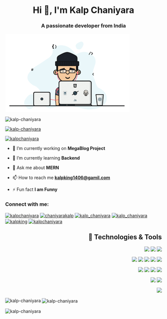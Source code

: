 <h1 align="center">Hi 👋, I'm Kalp Chaniyara</h1>
<h3 align="center">A passionate developer from India</h3>
<img align="center" width="400" src="https://raw.githubusercontent.com/AlaeddineMessadi/AlaeddineMessadi/main/web-developer-chilling.gif" alt="Coding">

<p align="left"> <img src="https://komarev.com/ghpvc/?username=kalp-chaniyara&label=Profile%20views&color=0e75b6&style=flat" alt="kalp-chaniyara" /> </p>

<p align="left"> <a href="https://github.com/ryo-ma/github-profile-trophy"><img src="https://github-profile-trophy.vercel.app/?username=kalp-chaniyara" alt="kalp-chaniyara" /></a> </p>

<p align="left"> <a href="https://twitter.com/kalpchaniyara" target="blank"><img src="https://img.shields.io/twitter/follow/kalpchaniyara?logo=twitter&style=for-the-badge" alt="kalpchaniyara" /></a> </p>

- 🔭 I’m currently working on **MegaBlog Project**

- 🌱 I’m currently learning **Backend**

- 💬 Ask me about **MERN**

- 📫 How to reach me **kalpking1406@gamil.com**

- ⚡ Fun fact **I am Funny**

<h3 align="left">Connect with me:</h3>
<p align="left">
<a href="https://twitter.com/kalpchaniyara" target="blank"><img align="center" src="https://raw.githubusercontent.com/rahuldkjain/github-profile-readme-generator/master/src/images/icons/Social/twitter.svg" alt="kalpchaniyara" height="30" width="40" /></a>
<a href="https://linkedin.com/in/chaniyarakalp" target="blank"><img align="center" src="https://raw.githubusercontent.com/rahuldkjain/github-profile-readme-generator/master/src/images/icons/Social/linked-in-alt.svg" alt="chaniyarakalp" height="30" width="40" /></a>
<a href="https://instagram.com/kalp_chaniyara" target="blank"><img align="center" src="https://raw.githubusercontent.com/rahuldkjain/github-profile-readme-generator/master/src/images/icons/Social/instagram.svg" alt="kalp_chaniyara" height="30" width="40" /></a>
<a href="https://www.codechef.com/users/kalp_chaniyara" target="blank"><img align="center" src="https://cdn.jsdelivr.net/npm/simple-icons@3.1.0/icons/codechef.svg" alt="kalp_chaniyara" height="30" width="40" /></a>
<a href="https://codeforces.com/profile/kalpking" target="blank"><img align="center" src="https://raw.githubusercontent.com/rahuldkjain/github-profile-readme-generator/master/src/images/icons/Social/codeforces.svg" alt="kalpking" height="30" width="40" /></a>
<a href="https://www.leetcode.com/kalpchaniyara" target="blank"><img align="center" src="https://raw.githubusercontent.com/rahuldkjain/github-profile-readme-generator/master/src/images/icons/Social/leet-code.svg" alt="kalpchaniyara" height="30" width="40" /></a>
</p>

<h2 align="right">🚀 Technologies & Tools</h2>
<p align="right">
  <!-- Programming Languages -->
  <img src="https://img.shields.io/badge/-C++-00599C?logo=c%2B%2B&logoColor=white&style=for-the-badge&height=30" />
  <img src="https://img.shields.io/badge/-C-A8B9CC?logo=c&logoColor=white&style=for-the-badge&height=30" />
  <img src="https://img.shields.io/badge/-Java-007396?logo=java&logoColor=white&style=for-the-badge&height=30" />
</p>

<p align="right">
  <!-- Frontend -->
  <img src="https://img.shields.io/badge/-HTML5-E34F26?logo=html5&logoColor=white&style=for-the-badge&height=30" />
  <img src="https://img.shields.io/badge/-CSS3-1572B6?logo=css3&logoColor=white&style=for-the-badge&height=30" />
  <img src="https://img.shields.io/badge/-JavaScript-F7DF1E?logo=javascript&logoColor=black&style=for-the-badge&height=30" />
  <img src="https://img.shields.io/badge/-React-61DAFB?logo=react&logoColor=black&style=for-the-badge&height=30" />
  <img src="https://img.shields.io/badge/-Tailwind_CSS-38B2AC?logo=tailwind-css&logoColor=white&style=for-the-badge&height=30" />
</p>

<p align="right">
  <!-- Backend & Tools -->
  <img src="https://img.shields.io/badge/-Node.js-339933?logo=nodedotjs&logoColor=white&style=for-the-badge&height=30" />
  <img src="https://img.shields.io/badge/-Express-000000?logo=express&logoColor=white&style=for-the-badge&height=30" />
  <img src="https://img.shields.io/badge/-PostgreSQL-4169E1?logo=postgresql&logoColor=white&style=for-the-badge&height=30" />
  <img src="https://img.shields.io/badge/-MongoDB-47A248?logo=mongodb&logoColor=white&style=for-the-badge&height=30" />
</p>

<p align="right">
  <!-- Tools -->
  <img src="https://img.shields.io/badge/-Git-F05032?logo=git&logoColor=white&style=for-the-badge&height=30" />
  <img src="https://img.shields.io/badge/-GitHub-181717?logo=github&logoColor=white&style=for-the-badge&height=30" />
</p>

<p align="right">
  <!-- Backend as a Service (BaaS) -->
  <img src="https://img.shields.io/badge/-Appwrite-cb2727?logo=appwrite&logoColor=white&style=for-the-badge&height=30" ba />
</p>

<p><img align="left" src="https://github-readme-stats.vercel.app/api/top-langs?username=kalp-chaniyara&show_icons=true&locale=en&layout=compact" alt="kalp-chaniyara" /></p>

<p>&nbsp;<img align="center" src="https://github-readme-stats.vercel.app/api?username=kalp-chaniyara&show_icons=true&locale=en" alt="kalp-chaniyara" /></p>

<p><img align="center" src="https://github-readme-streak-stats.herokuapp.com/?user=kalp-chaniyara&" alt="kalp-chaniyara" /></p>

